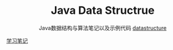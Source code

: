 <h1 align="center">Java Data Structrue</h1>
<div align="center">
Java数据结构与算法笔记以及示例代码 <a href="https://github.com/guqing/datastructure" target="_blank">datastructure</a>
</div>

[学习笔记](./doc/数据结构与算法.md)

